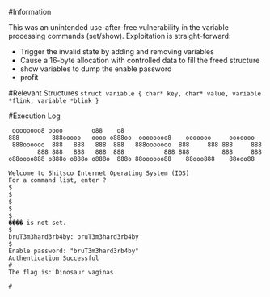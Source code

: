 #Information

This was an unintended use-after-free vulnerability in the variable processing commands (set/show). Exploitation is straight-forward:

* Trigger the invalid state by adding and removing variables
* Cause a 16-byte allocation with controlled data to fill the freed structure
* show variables to dump the enable password
* profit

#Relevant Structures
`struct variable { char* key, char* value, variable *flink, variable *blink }`

#Execution Log

```
 oooooooo8 oooo        o88    o8                                       
888         888ooooo   oooo o888oo  oooooooo8    ooooooo     ooooooo   
 888oooooo  888   888   888  888   888ooooooo  888     888 888     888 
        888 888   888   888  888           888 888         888     888 
o88oooo888 o888o o888o o888o  888o 88oooooo88    88ooo888    88ooo88   
                                                                       
Welcome to Shitsco Internet Operating System (IOS)
For a command list, enter ?
$ 
$ 
$ 
$ 
$ 
���� is not set.
$ 
bruT3m3hard3rb4by: bruT3m3hard3rb4by
$ 
Enable password: "bruT3m3hard3rb4by"
Authentication Successful
# 
The flag is: Dinosaur vaginas

# 
```
